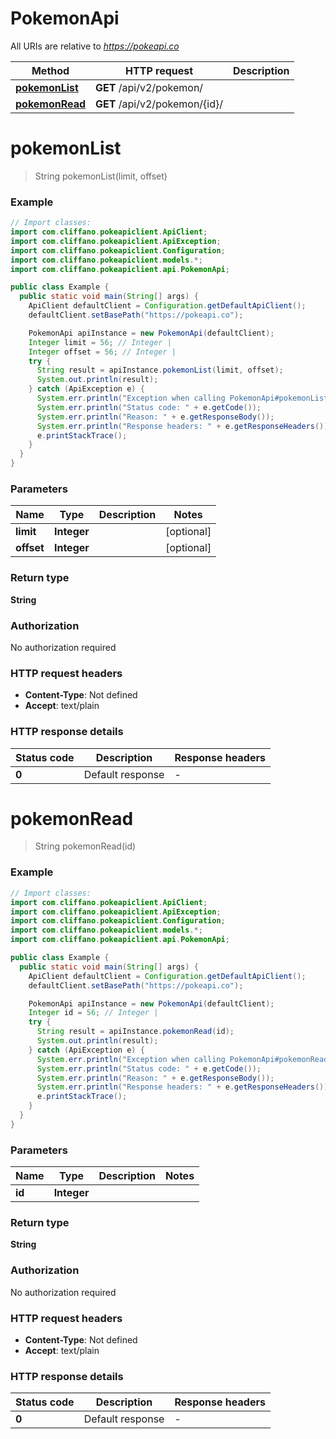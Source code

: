 # PokemonApi

All URIs are relative to *https://pokeapi.co*

| Method | HTTP request | Description |
|------------- | ------------- | -------------|
| [**pokemonList**](PokemonApi.md#pokemonList) | **GET** /api/v2/pokemon/ |  |
| [**pokemonRead**](PokemonApi.md#pokemonRead) | **GET** /api/v2/pokemon/{id}/ |  |


<a name="pokemonList"></a>
# **pokemonList**
> String pokemonList(limit, offset)



### Example
```java
// Import classes:
import com.cliffano.pokeapiclient.ApiClient;
import com.cliffano.pokeapiclient.ApiException;
import com.cliffano.pokeapiclient.Configuration;
import com.cliffano.pokeapiclient.models.*;
import com.cliffano.pokeapiclient.api.PokemonApi;

public class Example {
  public static void main(String[] args) {
    ApiClient defaultClient = Configuration.getDefaultApiClient();
    defaultClient.setBasePath("https://pokeapi.co");

    PokemonApi apiInstance = new PokemonApi(defaultClient);
    Integer limit = 56; // Integer | 
    Integer offset = 56; // Integer | 
    try {
      String result = apiInstance.pokemonList(limit, offset);
      System.out.println(result);
    } catch (ApiException e) {
      System.err.println("Exception when calling PokemonApi#pokemonList");
      System.err.println("Status code: " + e.getCode());
      System.err.println("Reason: " + e.getResponseBody());
      System.err.println("Response headers: " + e.getResponseHeaders());
      e.printStackTrace();
    }
  }
}
```

### Parameters

| Name | Type | Description  | Notes |
|------------- | ------------- | ------------- | -------------|
| **limit** | **Integer**|  | [optional] |
| **offset** | **Integer**|  | [optional] |

### Return type

**String**

### Authorization

No authorization required

### HTTP request headers

 - **Content-Type**: Not defined
 - **Accept**: text/plain

### HTTP response details
| Status code | Description | Response headers |
|-------------|-------------|------------------|
| **0** | Default response |  -  |

<a name="pokemonRead"></a>
# **pokemonRead**
> String pokemonRead(id)



### Example
```java
// Import classes:
import com.cliffano.pokeapiclient.ApiClient;
import com.cliffano.pokeapiclient.ApiException;
import com.cliffano.pokeapiclient.Configuration;
import com.cliffano.pokeapiclient.models.*;
import com.cliffano.pokeapiclient.api.PokemonApi;

public class Example {
  public static void main(String[] args) {
    ApiClient defaultClient = Configuration.getDefaultApiClient();
    defaultClient.setBasePath("https://pokeapi.co");

    PokemonApi apiInstance = new PokemonApi(defaultClient);
    Integer id = 56; // Integer | 
    try {
      String result = apiInstance.pokemonRead(id);
      System.out.println(result);
    } catch (ApiException e) {
      System.err.println("Exception when calling PokemonApi#pokemonRead");
      System.err.println("Status code: " + e.getCode());
      System.err.println("Reason: " + e.getResponseBody());
      System.err.println("Response headers: " + e.getResponseHeaders());
      e.printStackTrace();
    }
  }
}
```

### Parameters

| Name | Type | Description  | Notes |
|------------- | ------------- | ------------- | -------------|
| **id** | **Integer**|  | |

### Return type

**String**

### Authorization

No authorization required

### HTTP request headers

 - **Content-Type**: Not defined
 - **Accept**: text/plain

### HTTP response details
| Status code | Description | Response headers |
|-------------|-------------|------------------|
| **0** | Default response |  -  |

